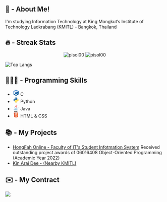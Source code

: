 ## 👋 - About Me!
I'm studying Information Technology at King Mongkut’s Institute of Technology Ladkrabang (KMITL) - Bangkok, Thailand




## 🔥 - Streak Stats 

<p align="center">
  <img src="https://github-readme-stats.vercel.app/api?username=pisol00&show_icons=true&locale=en&theme=algolia" alt="pisol00"/>
  <img src="https://github-readme-streak-stats.herokuapp.com/?user=pisol00&theme=algolia" alt="pisol00"/>
</p>

![Top Langs](https://github-readme-stats.vercel.app/api/top-langs/?username=Pisol00&layout=compact)

## 👨🏻‍💻 - Programming Skills
- <img src="https://raw.githubusercontent.com/devicons/devicon/master/icons/c/c-original.svg" alt="c" width="20" height="20"/> C 
- <img src="https://raw.githubusercontent.com/devicons/devicon/master/icons/python/python-original.svg" alt="python" width="20" height="20"/> Python
- <img src="https://raw.githubusercontent.com/devicons/devicon/master/icons/java/java-original.svg" alt="java" width="20" height="20"/> Java 
- <img src="https://raw.githubusercontent.com/devicons/devicon/master/icons/html5/html5-original-wordmark.svg" alt="html5" width="20" height="20"/> HTML & CSS 

## 📚 - My Projects 

- <a href="https://github.com/misterfocusth/HongFah-Online-IT-KMITL">HongFah Online - Faculty of IT's Student Infotmation System</a> Received outstanding project awards of 06016408 Object-Oriented Programming (Academic Year 2022)
- <a href="https://github.com/misterfocusth/Kin-Arai-Dee-KMITL">Kin Arai Dee - (Nearby KMITL)</a>


## ✉️ - My Contract

<p align="left">
 <a href="https://www.facebook.com/ppisol/"> <img src="https://img.shields.io/badge/Facebook-1877F2?style=for-the-badge&logo=facebook&logoColor=white"/> </a>
</p>
